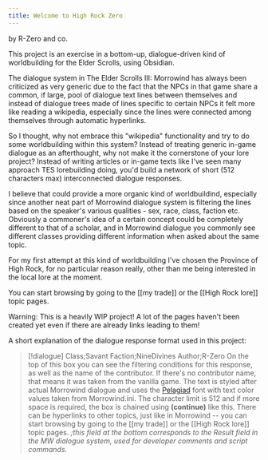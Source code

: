 ```yaml
---
title: Welcome to High Rock Zero
---
```


by R-Zero and co.

This project is an exercise in a bottom-up, dialogue-driven kind of worldbuilding for the Elder Scrolls, using Obsidian.

The dialogue system in The Elder Scrolls III: Morrowind has always been criticized as very generic due to the fact that the NPCs in that game share a common, if large, pool of dialogue text lines between themselves and instead of dialogue trees made of lines specific to certain NPCs it felt more like reading a wikipedia, especially since the lines were connected among themselves through automatic hyperlinks.

So I thought, why not embrace this "wikipedia" functionality and try to do some worldbuilding within this system? Instead of treating generic in-game dialogue as an afterthought, why not make it the cornerstone of your lore project? Instead of writing articles or in-game texts like I've seen many approach TES lorebuilding doing, you'd build a network of short (512 characters max) interconnected dialogue responses.

I believe that could provide a more organic kind of worldbuildind, especially since another neat part of Morrowind dialogue system is filtering the lines based on the speaker's various qualities - sex, race, class, faction etc. Obviously a commoner's idea of a certain concept could be completely different to that of a scholar, and in Morrowind dialogue you commonly see different classes providing different information when asked about the same topic.

For my first attempt at this kind of worldbuilding I've chosen the Province of High Rock, for no particular reason really, other than me being interested in the local lore at the moment.

You can start browsing by going to the [[my trade]] or the [[High Rock lore]] topic pages.

Warning: This is a heavily WIP project! A lot of the pages haven't been created yet even if there are already links leading to them!

A short explanation of the dialogue response format used in this project:

>[!dialogue] Class;Savant Faction;NineDivines Author;R-Zero
> On the top of this box you can see the filtering conditions for this response, as well as the name of the contributor. If there's no contributor name, that means it was taken from the vanilla game. The text is styled after actual Morrowind dialogue and uses the [Pelagiad](https://isaskar.github.io/Pelagiad/) font with text color values taken from Morrowind.ini. The character limit is 512 and if more space is required, the box is chained using
>**(continue)**
>like this. There can be hyperlinks to other topics, just like in Morrowind -- you can start browsing by going to the [[my trade]] or the [[High Rock lore]] topic pages.
>*;this field at the bottom corresponds to the Result field in the MW dialogue system, used for developer comments and script commands.*